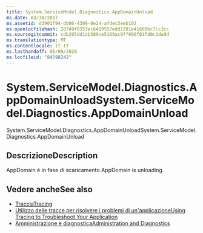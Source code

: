 ```yaml
---
title: System.ServiceModel.Diagnostics.AppDomainUnload
ms.date: 03/30/2017
ms.assetid: d3901f94-db06-4309-8e24-afdec5eeb102
ms.openlocfilehash: 28749f8353ec6419557edd1201e41660bc7cc3cc
ms.sourcegitcommit: cdb295dd1db589ce5169ac9ff096f01fd0c2da9d
ms.translationtype: MT
ms.contentlocale: it-IT
ms.lasthandoff: 06/09/2020
ms.locfileid: "84598242"
---
```

# <a name="systemservicemodeldiagnosticsappdomainunload"></a><span data-ttu-id="3d0f5-102">System.ServiceModel.Diagnostics.AppDomainUnload</span><span class="sxs-lookup"><span data-stu-id="3d0f5-102">System.ServiceModel.Diagnostics.AppDomainUnload</span></span>
<span data-ttu-id="3d0f5-103">System.ServiceModel.Diagnostics.AppDomainUnload</span><span class="sxs-lookup"><span data-stu-id="3d0f5-103">System.ServiceModel.Diagnostics.AppDomainUnload</span></span>  
  
## <a name="description"></a><span data-ttu-id="3d0f5-104">Descrizione</span><span class="sxs-lookup"><span data-stu-id="3d0f5-104">Description</span></span>  
 <span data-ttu-id="3d0f5-105">AppDomain è in fase di scaricamento.</span><span class="sxs-lookup"><span data-stu-id="3d0f5-105">AppDomain is unloading.</span></span>  
  
## <a name="see-also"></a><span data-ttu-id="3d0f5-106">Vedere anche</span><span class="sxs-lookup"><span data-stu-id="3d0f5-106">See also</span></span>

- [<span data-ttu-id="3d0f5-107">Traccia</span><span class="sxs-lookup"><span data-stu-id="3d0f5-107">Tracing</span></span>](index.md)
- [<span data-ttu-id="3d0f5-108">Utilizzo delle tracce per risolvere i problemi di un'applicazione</span><span class="sxs-lookup"><span data-stu-id="3d0f5-108">Using Tracing to Troubleshoot Your Application</span></span>](using-tracing-to-troubleshoot-your-application.md)
- [<span data-ttu-id="3d0f5-109">Amministrazione e diagnostica</span><span class="sxs-lookup"><span data-stu-id="3d0f5-109">Administration and Diagnostics</span></span>](../index.md)
